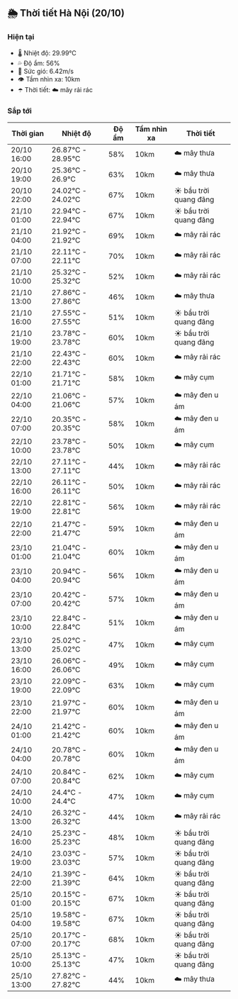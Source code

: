 ## 🌦️ Thời tiết Hà Nội (20/10)

### Hiện tại

- 🌡️ Nhiệt độ: 29.99℃
- 💦 Độ ẩm: 56%
- 💨 Sức gió: 6.42m/s
- 👁️ Tầm nhìn xa: 10km
- ☂️ Thời tiết: ☁️ mây rải rác

### Sắp tới

| Thời gian | Nhiệt độ | Độ ẩm | Tầm nhìn xa | Thời tiết |
| --- | --- | --- | --- | --- |
| 20/10 16:00 | 26.87℃ - 28.95℃ | 58% | 10km | ☁️ mây thưa |
| 20/10 19:00 | 25.36℃ - 26.9℃ | 63% | 10km | ☁️ mây thưa |
| 20/10 22:00 | 24.02℃ - 24.02℃ | 67% | 10km | ☀️ bầu trời quang đãng |
| 21/10 01:00 | 22.94℃ - 22.94℃ | 67% | 10km | ☀️ bầu trời quang đãng |
| 21/10 04:00 | 21.92℃ - 21.92℃ | 69% | 10km | ☁️ mây rải rác |
| 21/10 07:00 | 22.11℃ - 22.11℃ | 70% | 10km | ☁️ mây rải rác |
| 21/10 10:00 | 25.32℃ - 25.32℃ | 52% | 10km | ☁️ mây rải rác |
| 21/10 13:00 | 27.86℃ - 27.86℃ | 46% | 10km | ☁️ mây thưa |
| 21/10 16:00 | 27.55℃ - 27.55℃ | 51% | 10km | ☀️ bầu trời quang đãng |
| 21/10 19:00 | 23.78℃ - 23.78℃ | 60% | 10km | ☀️ bầu trời quang đãng |
| 21/10 22:00 | 22.43℃ - 22.43℃ | 60% | 10km | ☁️ mây rải rác |
| 22/10 01:00 | 21.71℃ - 21.71℃ | 58% | 10km | ☁️ mây cụm |
| 22/10 04:00 | 21.06℃ - 21.06℃ | 57% | 10km | ☁️ mây đen u ám |
| 22/10 07:00 | 20.35℃ - 20.35℃ | 58% | 10km | ☁️ mây đen u ám |
| 22/10 10:00 | 23.78℃ - 23.78℃ | 50% | 10km | ☁️ mây cụm |
| 22/10 13:00 | 27.11℃ - 27.11℃ | 44% | 10km | ☁️ mây rải rác |
| 22/10 16:00 | 26.11℃ - 26.11℃ | 50% | 10km | ☁️ mây rải rác |
| 22/10 19:00 | 22.81℃ - 22.81℃ | 56% | 10km | ☁️ mây rải rác |
| 22/10 22:00 | 21.47℃ - 21.47℃ | 59% | 10km | ☁️ mây đen u ám |
| 23/10 01:00 | 21.04℃ - 21.04℃ | 60% | 10km | ☁️ mây đen u ám |
| 23/10 04:00 | 20.94℃ - 20.94℃ | 56% | 10km | ☁️ mây đen u ám |
| 23/10 07:00 | 20.42℃ - 20.42℃ | 57% | 10km | ☁️ mây đen u ám |
| 23/10 10:00 | 22.84℃ - 22.84℃ | 51% | 10km | ☁️ mây đen u ám |
| 23/10 13:00 | 25.02℃ - 25.02℃ | 47% | 10km | ☁️ mây cụm |
| 23/10 16:00 | 26.06℃ - 26.06℃ | 49% | 10km | ☁️ mây cụm |
| 23/10 19:00 | 22.09℃ - 22.09℃ | 63% | 10km | ☁️ mây cụm |
| 23/10 22:00 | 21.97℃ - 21.97℃ | 60% | 10km | ☁️ mây đen u ám |
| 24/10 01:00 | 21.42℃ - 21.42℃ | 60% | 10km | ☁️ mây đen u ám |
| 24/10 04:00 | 20.78℃ - 20.78℃ | 60% | 10km | ☁️ mây đen u ám |
| 24/10 07:00 | 20.84℃ - 20.84℃ | 62% | 10km | ☁️ mây cụm |
| 24/10 10:00 | 24.4℃ - 24.4℃ | 47% | 10km | ☁️ mây cụm |
| 24/10 13:00 | 26.32℃ - 26.32℃ | 44% | 10km | ☁️ mây rải rác |
| 24/10 16:00 | 25.23℃ - 25.23℃ | 48% | 10km | ☀️ bầu trời quang đãng |
| 24/10 19:00 | 23.03℃ - 23.03℃ | 57% | 10km | ☀️ bầu trời quang đãng |
| 24/10 22:00 | 21.39℃ - 21.39℃ | 64% | 10km | ☀️ bầu trời quang đãng |
| 25/10 01:00 | 20.15℃ - 20.15℃ | 67% | 10km | ☀️ bầu trời quang đãng |
| 25/10 04:00 | 19.58℃ - 19.58℃ | 67% | 10km | ☀️ bầu trời quang đãng |
| 25/10 07:00 | 20.17℃ - 20.17℃ | 68% | 10km | ☀️ bầu trời quang đãng |
| 25/10 10:00 | 25.13℃ - 25.13℃ | 47% | 10km | ☀️ bầu trời quang đãng |
| 25/10 13:00 | 27.82℃ - 27.82℃ | 44% | 10km | ☁️ mây thưa |
